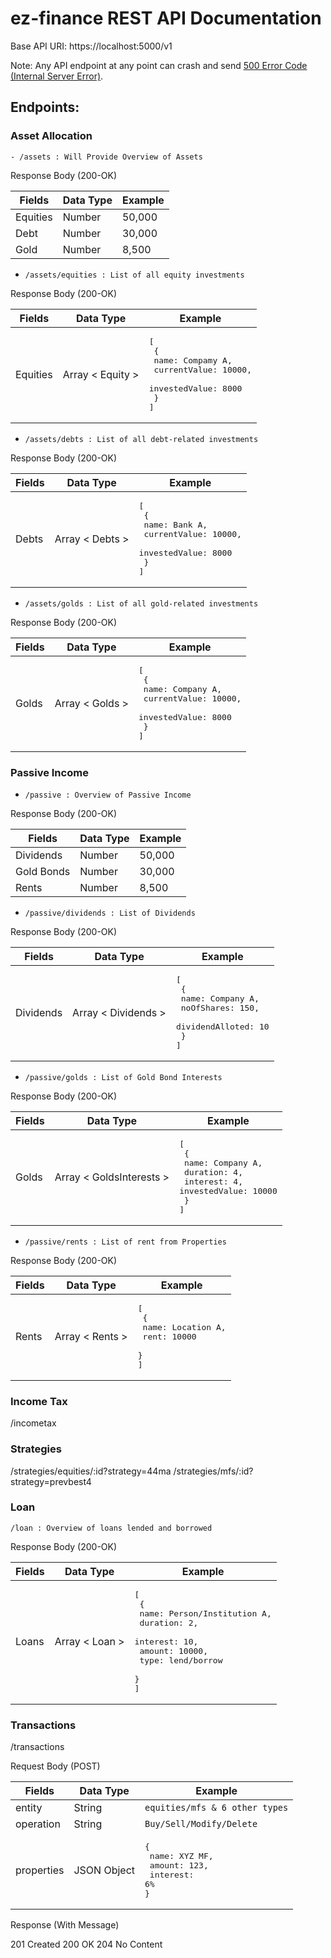 # ez-finance REST API Documentation

Base API URI:
https://localhost:5000/v1

Note: Any API endpoint at any point can crash and send [500 Error Code (Internal Server Error)](https://www.youtube.com/watch?v=j9V78UbdzWI).

## Endpoints:

### Asset Allocation

`- /assets : Will Provide Overview of Assets `

Response Body (200-OK)

| Fields   | Data Type | Example |
| -------- | --------- | ------- |
| Equities | Number    | 50,000  |
| Debt     | Number    | 30,000  |
| Gold     | Number    | 8,500   |

- `/assets/equities : List of all equity investments`

Response Body (200-OK)

| Fields   | Data Type        | Example                                                                                             |
| -------- | ---------------- | --------------------------------------------------------------------------------------------------- |
| Equities | Array < Equity > | <pre>[<br> {<br> name: Compamy A,<br> currentValue: 10000,<br> investedValue: 8000<br> }<br>]</pre> |

- `/assets/debts : List of all debt-related investments`

Response Body (200-OK)

| Fields | Data Type       | Example                                                                                          |
| ------ | --------------- | ------------------------------------------------------------------------------------------------ |
| Debts  | Array < Debts > | <pre>[<br> {<br> name: Bank A,<br> currentValue: 10000,<br> investedValue: 8000<br> }<br>]</pre> |

- `/assets/golds : List of all gold-related investments`

Response Body (200-OK)

| Fields | Data Type       | Example                                                                                             |
| ------ | --------------- | --------------------------------------------------------------------------------------------------- |
| Golds  | Array < Golds > | <pre>[<br> {<br> name: Company A,<br> currentValue: 10000,<br> investedValue: 8000<br> }<br>]</pre> |

### Passive Income

- `/passive : Overview of Passive Income`

Response Body (200-OK)

| Fields     | Data Type | Example |
| ---------- | --------- | ------- |
| Dividends  | Number    | 50,000  |
| Gold Bonds | Number    | 30,000  |
| Rents      | Number    | 8,500   |

- `/passive/dividends : List of Dividends`

Response Body (200-OK)

| Fields    | Data Type           | Example                                                                                         |
| --------- | ------------------- | ----------------------------------------------------------------------------------------------- |
| Dividends | Array < Dividends > | <pre>[<br> {<br> name: Company A,<br> noOfShares: 150,<br> dividendAlloted: 10<br> }<br>]</pre> |

- `/passive/golds : List of Gold Bond Interests`

Response Body (200-OK)

| Fields | Data Type                | Example                                                                                                   |
| ------ | ------------------------ | --------------------------------------------------------------------------------------------------------- |
| Golds  | Array < GoldsInterests > | <pre>[<br> {<br> name: Company A,<br> duration: 4,<br> interest: 4, investedValue: 10000<br> }<br>]</pre> |

- `/passive/rents : List of rent from Properties`

Response Body (200-OK)

| Fields | Data Type       | Example                                                             |
| ------ | --------------- | ------------------------------------------------------------------- |
| Rents  | Array < Rents > | <pre>[<br> {<br> name: Location A,<br> rent: 10000<br> }<br>]</pre> |

### Income Tax

/incometax

### Strategies

/strategies/equities/:id?strategy=44ma
/strategies/mfs/:id?strategy=prevbest4

### Loan

`/loan : Overview of loans lended and borrowed`

Response Body (200-OK)

| Fields | Data Type      | Example                                                                                                                                   |
| ------ | -------------- | ----------------------------------------------------------------------------------------------------------------------------------------- |
| Loans  | Array < Loan > | <pre>[<br> {<br> name: Person/Institution A,<br> duration: 2,<br> interest: 10,<br> amount: 10000,<br> type: lend/borrow<br> }<br>]</pre> |

### Transactions

/transactions

Request Body (POST)

| Fields     | Data Type   | Example                                                               |
| ---------- | ----------- | --------------------------------------------------------------------- |
| entity     | String      | `equities/mfs & 6 other types`                                        |
| operation  | String      | `Buy/Sell/Modify/Delete`                                              |
| properties | JSON Object | <pre>{<br> name: XYZ MF,<br> amount: 123,<br> interest: 6%<br>}</pre> |

Response (With Message)

201 Created
200 OK
204 No Content
